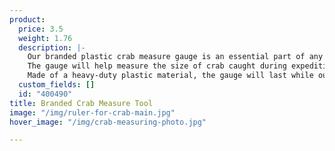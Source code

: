 ```yaml
---
product:
  price: 3.5
  weight: 1.76
  description: |-
    Our branded plastic crab measure gauge is an essential part of any fishing equipment to check the scale of your catch before taking it with you.
    The gauge will help measure the size of crab caught during expeditions in a matter of seconds. It handles measurement of a crab measurement of 2 ¾”.
    Made of a heavy-duty plastic material, the gauge will last while out on the boat and in extreme conditions. A lanyard hole is on the end to conveniently link it to yourself or other gear for an easy reach. NOTE - I JUST PASTED THIS FROM ANOTHER - WE WILL NEED THE ACTUAL INFORMATION
  custom_fields: []
  id: "400490"
title: Branded Crab Measure Tool
image: "/img/ruler-for-crab-main.jpg"
hover_image: "/img/crab-measuring-photo.jpg"

---
```

